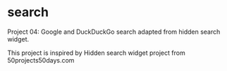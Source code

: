 # search
Project 04: Google and DuckDuckGo search adapted from hidden search widget.


This project is inspired by Hidden search widget project from 50projects50days.com
